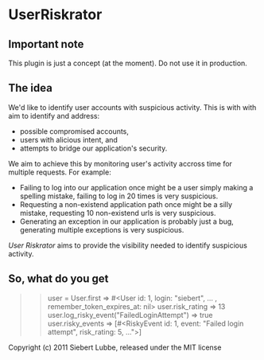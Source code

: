 UserRiskrator
=============

Important note
--------------

This plugin is just a concept (at the moment). Do not use it in production.


The idea
--------

We'd like to identify user accounts with suspicious activity. This is with with
aim to identify and address:
- possible compromised accounts,
- users with alicious intent, and
- attempts to bridge our application's security.

We aim to achieve this by monitoring user's activity accross time for multiple
requests. For example:
- Failing to log into our application once might be a user simply
making a spelling mistake, failing to log in 20 times is very suspicious.
- Requesting a non-existend application path once might be a silly mistake,
requesting 10 non-existend urls is very suspicious.
- Generating an exception in our application is probably just a bug, generating
multiple exceptions is very suspicious.

*User Riskrator* aims to provide the visibility needed to identify suspicious
activity.


So, what do you get
-------------------

  >> user = User.first
  => #<User id: 1, login: "siebert", ... , remember_token_expires_at: nil>
  >> user.risk_rating
  => 13
  >> user.log_risky_event("FailedLoginAttempt")
  => true
  >> user.risky_events
  => [#<RiskyEvent id: 1, event: "Failed login attempt", risk_rating: 5, ...">]



Copyright (c) 2011 Siebert Lubbe, released under the MIT license
